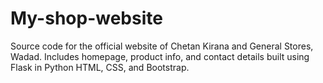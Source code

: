 # My-shop-website
Source code for the official website of Chetan Kirana and General Stores, Wadad. Includes homepage, product info, and contact details built using Flask in Python HTML, CSS, and Bootstrap.
